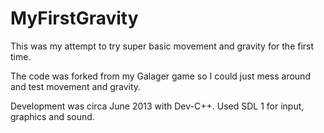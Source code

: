 # MyFirstGravity
This was my attempt to try super basic movement and gravity for the first time. 

The code was forked from my Galager game so I could just mess around and test movement and gravity.

Development was circa June 2013 with Dev-C++. Used SDL 1 for input, graphics and sound.
